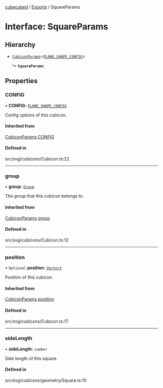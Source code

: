 [cubecubed](/reference/README.md) / [Exports](/reference/modules.md) / SquareParams

# Interface: SquareParams

## Hierarchy

- [`CubiconParams`](/reference/interfaces/CubiconParams.md)<[`PLANE_SHAPE_CONFIG`](/reference/interfaces/PLANE_SHAPE_CONFIG.md)\>

  ↳ **`SquareParams`**

## Properties

### CONFIG

• **CONFIG**: [`PLANE_SHAPE_CONFIG`](/reference/interfaces/PLANE_SHAPE_CONFIG.md)

Config options of this cubicon.

#### Inherited from

[CubiconParams](/reference/interfaces/CubiconParams.md).[CONFIG](/reference/interfaces/CubiconParams.md#config)

#### Defined in

src/svg/cubicons/Cubicon.ts:22

___

### group

• **group**: [`Group`](/reference/classes/Group.md)

The group that this cubicon belongs to.

#### Inherited from

[CubiconParams](/reference/interfaces/CubiconParams.md).[group](/reference/interfaces/CubiconParams.md#group)

#### Defined in

src/svg/cubicons/Cubicon.ts:12

___

### position

• `Optional` **position**: [`Vector2`](/reference/classes/Vector2.md)

Position of this cubicon.

#### Inherited from

[CubiconParams](/reference/interfaces/CubiconParams.md).[position](/reference/interfaces/CubiconParams.md#position)

#### Defined in

src/svg/cubicons/Cubicon.ts:17

___

### sideLength

• **sideLength**: `number`

Side length of this square.

#### Defined in

src/svg/cubicons/geometry/Square.ts:10
